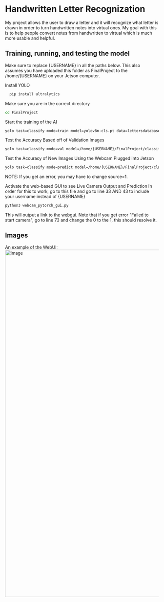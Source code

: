 
# Handwritten Letter Recognization

My project allows the user to draw a letter and it will recognize what letter is drawn in order to turn handwritten notes into virtual ones. My goal with this is to help people convert notes from handwritten to virtual which is much more usable and helpful. 

## Training, running, and testing the model

Make sure to replace {USERNAME} in all the paths below. This also assumes you have uploaded this folder as FinalProject to the /home/{USERNAME} on your Jetson computer. 

Install YOLO

```bash
  pip install ultralytics
```

Make sure you are in the correct directory
```bash
cd FinalProject
```

Start the training of the AI

```bash
yolo task=classify mode=train model=yolov8n-cls.pt data=lettersdatabase2
```

Test the Accuracy Based off of Validation Images

```bash
yolo task=classify mode=val model=/home/{USERNAME}/FinalProject/classify/train3/weights/best.pt  data=/home/{USERNAME}/FinalProject/lettersdatabase2
```

Test the Accuracy of New Images Using the Webcam Plugged into Jetson
```bash
yolo task=classify mode=predict model=/home/{USERNAME}/FinalProject/classify/train3/weights/best.pt source=0
```
NOTE: If you get an error, you may have to change source=1.  

Activate the web-based GUI to see Live Camera Output and Prediction In order for this to work, go to this file and go to line 33 AND 43 to include your username instead of {USERNAME}

```bash
python3 webcam_pytorch_gui.py
```

This will output a link to the webgui. Note that if you get error "Failed to start camera", go to line 73 and change the 0 to the 1, this should resolve it.

## Images

An example of the WebUI:
<img width="1468" height="1136" alt="image" src="https://github.com/user-attachments/assets/daf4e295-668f-4b9c-8ad2-6ba12d807f7d" />
